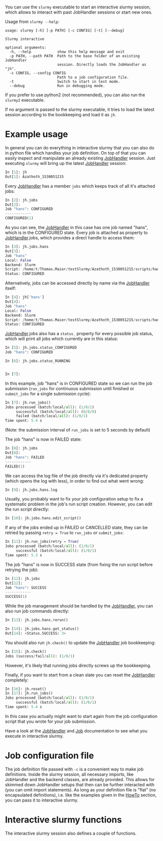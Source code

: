 You can use the `slurmy` executable to start an interactive slurmy session, which allows to interact with past JobHandler sessions or start new ones.

Usage from `slurmy --help`:

```shell
usage: slurmy [-h] [-p PATH] [-c CONFIG] [-t] [--debug]

Slurmy interactive

optional arguments:
  -h, --help            show this help message and exit
  -p PATH, --path PATH  Path to the base folder of an existing JobHandler
                        session. Directly loads the JobHandler as "jh".
  -c CONFIG, --config CONFIG
                        Path to a job configuration file.
  -t                    Switch to start in test mode.
  --debug               Run in debugging mode.
```

If you prefer to use python2 (not recommended), you can also run the `slurmy2` executable.

If no argument is passed to the slurmy executable, it tries to load the latest session according to the bookkeeping and load it as `jh`.

# Example usage

In general you can do everything in interactive slurmy that you can also do in python file which handles your job definition. On top of that you can easily inspect and manipulate an already existing [JobHandler](classes/JobHandler.md) session. Just executing `slurmy` will bring up the latest [JobHandler](classes/JobHandler.md) session:

```python
In [1]: jh
Out[1]: Azathoth_1530051215
```

Every [JobHandler](classes/JobHandler.md) has a member `jobs` which keeps track of all it's attached jobs:

```python
In [2]: jh.jobs
Out[2]: 
Job "hans": CONFIGURED
------------
CONFIGURED(1)
```

As you can see, the [JobHandler](classes/JobHandler.md) in this case has one job named "hans", which is in the CONFIGURED state. Every job is attached as property to [JobHandler](classes/JobHandler.md).jobs, which provides a direct handle to access them:

```python
In [3]: jh.jobs.hans
Out[3]: 
Job "hans"
Local: False
Backend: Slurm
Script: /home/t/Thomas.Maier/testSlurmy/Azathoth_1530051215/scripts/hans
Status: CONFIGURED
```

Alternatively, jobs can be accessed directly by name via the [JobHandler](classes/JobHandler.md) itself:

```python
In [4]: jh['hans']
Out[4]: 
Job "hans"
Local: False
Backend: Slurm
Script: /home/t/Thomas.Maier/testSlurmy/Azathoth_1530051215/scripts/hans
Status: CONFIGURED
```

[JobHandler](classes/JobHandler.md).jobs also has a `status_` property for every possible job status, which will print all jobs which currently are in this status:

```python
In [5]: jh.jobs.status_CONFIGURED
Job "hans": CONFIGURED

In [6]: jh.jobs.status_RUNNING


In [7]:
```

In this example, job "hans" is in CONFIGURED state so we can run the job submission (`run_jobs` for continuous submission until finished or `submit_jobs` for a single submission cycle):

```python
In [7]: jh.run_jobs()
Jobs processed (batch/local/all): (1/0/1)
     successful (batch/local/all): (0/0/0)
     failed (batch/local/all): (1/0/1)
Time spent: 5.4 s
```

(Note: the submission interval of `run_jobs` is set to 5 seconds by default)

The job "hans" is now in FAILED state:

```python
In [8]: jh.jobs
Out[8]: 
Job "hans": FAILED
------------
FAILED(1)
```

We can access the log file of the job directly via it's dedicated property (which opens the log with less), in order to find out what went wrong:

```python
In [9]: jh.jobs.hans.log
```

Usually, you probably want to fix your job configuration setup to fix a systematic problem in the job's run script creation. However, you can edit the run script directly:

```python
In [10]: jh.jobs.hans.edit_script()
```

If any of the jobs ended up in FAILED or CANCELLED state, they can be retried by passing `retry = True` to `run_jobs` or `submit_jobs`:

```python
In [11]: jh.run_jobs(retry = True)
Jobs processed (batch/local/all): (1/0/1)
     successful (batch/local/all): (1/0/1)
Time spent: 5.3 s
```

The job "hans" is now in SUCCESS state (from fixing the run script before retrying the job):

```python
In [12]: jh.jobs
Out[12]: 
Job "hans": SUCCESS
------------
SUCCESS(1)
```

While the job management should be handled by the [JobHandler](classes/JobHandler.md), you can also run job commands directly:

```python
In [13]: jh.jobs.hans.rerun()

In [14]: jh.jobs.hans.get_status()
Out[14]: <Status.SUCCESS: 3>
```

You should also run `jh.check()` to update the [JobHandler](classes/JobHandler.md) job bookkeeping:

```python
In [15]: jh.check()
Jobs (success/fail/all): (1/0/1)
```

However, it's likely that running jobs directly screws up the bookkeeping.

Finally, if you want to start from a clean slate you can reset the [JobHandler](classes/JobHandler.md) completely:

```python
In [16]: jh.reset()
In [17]: jh.run_jobs()
Jobs processed (batch/local/all): (1/0/1)
     successful (batch/local/all): (1/0/1)
Time spent: 5.4 s
```

In this case you actually might want to start again from the job configuration script that you wrote for your job submission.

Have a look at the [JobHandler](classes/JobHandler.md) and [Job](classes/Job.md) documentation to see what you execute in interactive slurmy.

# Job configuration file

The job definition file passed with `-c` is a convenient way to make job definitions. Inside the slurmy session, all necessary imports, like JobHandler and the backend classes, are already provided. This allows for skimmed down JobHandler setups that then can be further interacted with (you can omit import statements). As long as your definition file is "flat" (no encapsulated definitions), i.e. like the examples given in the [HowTo](howto.md) section, you can pass it to interactive slurmy.

# Interactive slurmy functions

The interactive slurmy session also defines a couple of functions.